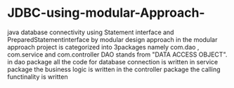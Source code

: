 # JDBC-using-modular-Approach-
java database connectivity using Statement interface and PreparedStatementinterface  by modular design approach
in the modular approach project is categorized into 3packages namely com.dao , com.service and com.controller
DAO stands from "DATA ACCESS OBJECT".
in dao package all the code for database connection is written
in service package the business logic is written 
in the controller package the calling functinality is written  
